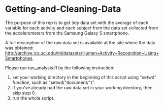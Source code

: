 # Getting-and-Cleaning-Data
The purpose of this rep is to get tidy data set with the average of each variable for each activity and each subject from the data set collected from the accelerometers from the Samsung Galaxy S smartphone.

A full description of the raw data set is available at the site where the data was obtained:  http://archive.ics.uci.edu/ml/datasets/Human+Activity+Recognition+Using+Smartphones.

Please run run_analysis.R by the following instruction:
1. set your working directory in the beginning of this script using "setwd" function, such as "setwd("document/")".
2. if you've already had the raw data set in your working directory, then skip step 0.
3. run the whole script.
